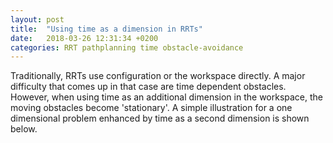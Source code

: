 ```yaml
---
layout: post
title:  "Using time as a dimension in RRTs"
date:   2018-03-26 12:31:34 +0200
categories: RRT pathplanning time obstacle-avoidance
---
```


Traditionally, RRTs use configuration or the workspace directly. A major difficulty that comes up in that case are time dependent obstacles. However, when using time as an additional dimension in the workspace, the moving obstacles become 'stationary'. A simple illustration for a one dimensional problem enhanced by time as a second dimension is shown below.

